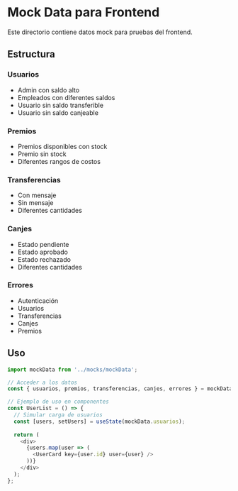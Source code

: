 # Mock Data para Frontend

Este directorio contiene datos mock para pruebas del frontend.

## Estructura

### Usuarios
- Admin con saldo alto
- Empleados con diferentes saldos
- Usuario sin saldo transferible
- Usuario sin saldo canjeable

### Premios
- Premios disponibles con stock
- Premio sin stock
- Diferentes rangos de costos

### Transferencias
- Con mensaje
- Sin mensaje
- Diferentes cantidades

### Canjes
- Estado pendiente
- Estado aprobado
- Estado rechazado
- Diferentes cantidades

### Errores
- Autenticación
- Usuarios
- Transferencias
- Canjes
- Premios

## Uso

```javascript
import mockData from '../mocks/mockData';

// Acceder a los datos
const { usuarios, premios, transferencias, canjes, errores } = mockData;

// Ejemplo de uso en componentes
const UserList = () => {
  // Simular carga de usuarios
  const [users, setUsers] = useState(mockData.usuarios);
  
  return (
    <div>
      {users.map(user => (
        <UserCard key={user.id} user={user} />
      ))}
    </div>
  );
};